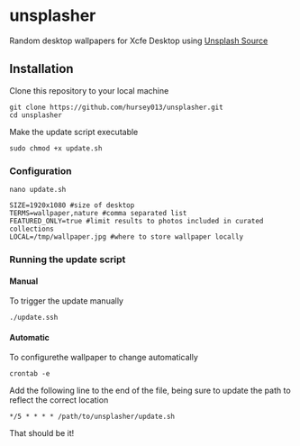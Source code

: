# unsplasher
Random desktop wallpapers for Xcfe Desktop using [Unsplash Source](https://source.unsplash.com/)

## Installation
Clone this repository to your local machine
```
git clone https://github.com/hursey013/unsplasher.git
cd unsplasher
```
Make the update script executable
```
sudo chmod +x update.sh
```

### Configuration
```
nano update.sh
```
```
SIZE=1920x1080 #size of desktop
TERMS=wallpaper,nature #comma separated list
FEATURED_ONLY=true #limit results to photos included in curated collections
LOCAL=/tmp/wallpaper.jpg #where to store wallpaper locally
```
### Running the update script
#### Manual
To trigger the update manually
```
./update.ssh
```
#### Automatic
To configurethe wallpaper to change automatically
```
crontab -e
```
Add the following line to the end of the file, being sure to update the path to reflect the correct location
```
*/5 * * * * /path/to/unsplasher/update.sh
```
That should be it!
